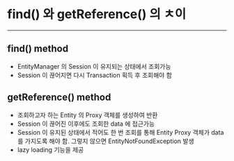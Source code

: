 # find() 와 getReference() 의 ㅊ이

---

## find() method

* EntityManager 의 Session 이 유지되는 상태에서 조회가능
* Session 이 끊어지면 다시 Transaction 획득 후 조회해야 함

## getReference() method

* 조회하고자 하는 Entity 의 Proxy 객체를 생성하여 반환
* Session 이 끊어진 이후에도 조회한 data 에 접근가능
* Session 이 유지된 상태에서 적어도 한 번 조회를 통해 Entity Proxy 객체가 data 를 가지도록 해야 함. 그렇지 않으면 EntityNotFoundException 발생
* lazy loading 기능을 제공